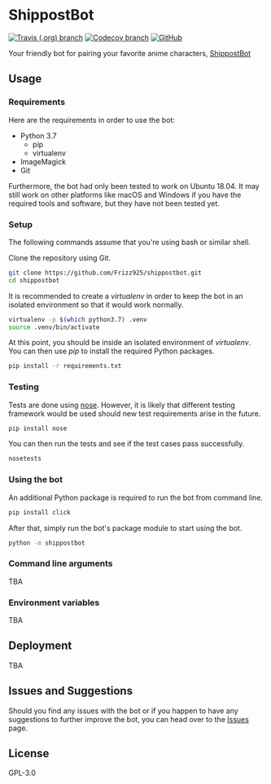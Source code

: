 # ShippostBot

[![Travis (.org) branch](https://img.shields.io/travis/Frizz925/shippostbot/master.svg?style=flat-square)](https://travis-ci.org/Frizz925/shippostbot)
[![Codecov branch](https://img.shields.io/codecov/c/gh/Frizz925/shippostbot/master.svg?style=flat-square)](https://codecov.io/gh/Frizz925/shippostbot)
[![GitHub](https://img.shields.io/github/license/Frizz925/shippostbot.svg?style=flat-square)](https://github.com/Frizz925/shippostbot/blob/master/LICENSE)

Your friendly bot for pairing your favorite anime characters, [ShippostBot](https://www.facebook.com/ShippostBot/)

## Usage

### Requirements

Here are the requirements in order to use the bot:

- Python 3.7
  - pip
  - virtualenv
- ImageMagick
- Git

Furthermore, the bot had only been tested to work on Ubuntu 18.04. It may still work on other platforms like macOS and Windows if you have the required tools and software, but they have not been tested yet.

### Setup

The following commands assume that you're using bash or similar shell.

Clone the repository using Git.

```sh
git clone https://github.com/Frizz925/shippostbot.git
cd shippostbot
```

It is recommended to create a *virtualenv* in order to keep the bot in an isolated environment so that it would work normally.

```sh
virtualenv -p $(which python3.7) .venv
source .venv/bin/activate
```

At this point, you should be inside an isolated environment of *virtualenv*. You can then use *pip* to install the required Python packages.

```sh
pip install -r requirements.txt
```

### Testing

Tests are done using [nose](https://nose.readthedocs.io/en/latest/). However, it is likely that different testing framework would be used should new test requirements arise in the future.

```sh
pip install nose
```

You can then run the tests and see if the test cases pass successfully.

```sh
nosetests
```

### Using the bot

An additional Python package is required to run the bot from command line.

```sh
pip install click
```

After that, simply run the bot's package module to start using the bot.

```sh
python -m shippostbot
```

### Command line arguments

TBA

### Environment variables

TBA

## Deployment

TBA

## Issues and Suggestions

Should you find any issues with the bot or if you happen to have any suggestions to further improve the bot, you can head over to the [Issues](https://github.com/Frizz925/shippostbot/issues) page.

## License

GPL-3.0
